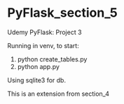 # PyFlask_section_5
Udemy PyFlask: Project 3

Running in venv, to start: 
1. python create_tables.py
2. python app.py

Using sqlite3 for db.

This is an extension from section_4
